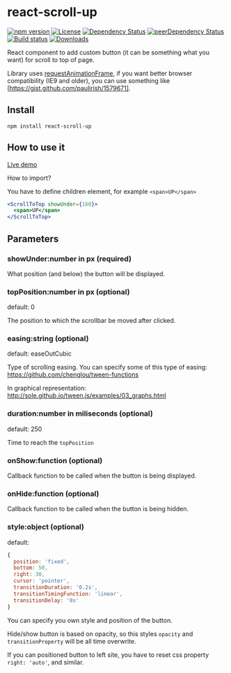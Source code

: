 # react-scroll-up
[![npm version](https://badge.fury.io/js/react-scroll-up.svg)](https://badge.fury.io/js/react-scroll-up)
[![License](https://img.shields.io/npm/l/react-scroll-up.svg)](https://github.com/milosjanda/react-scroll-up/blob/master/LICENSE)
[![Dependency Status](https://img.shields.io/david/milosjanda/react-scroll-up.svg)]()
[![peerDependency Status](https://img.shields.io/david/peer/milosjanda/react-scroll-up.svg)]()
[![Build status](https://travis-ci.org/milosjanda/react-scroll-up.svg?branch=master)](https://travis-ci.org/milosjanda/react-scroll-up)
[![Downloads](https://img.shields.io/npm/dm/react-scroll-up.svg)]()

React component to add custom button (it can be something what you want) for scroll to top of page.

Library uses [requestAnimationFrame](https://developer.mozilla.org/en-US/docs/Web/API/window/requestAnimationFrame),
if you want better browser compatibility (IE9 and older), you can use something like  [https://gist.github.com/paulirish/1579671].


## Install

```npm
npm install react-scroll-up
```

## How to use it

[Live demo](http://milosjanda.github.io/react-scroll-up/)

How to import? 

You have to define children element, for example `<span>UP</span>`

```jsx
<ScrollToTop showUnder={160}>
  <span>UP</span>
</ScrollToTop>
```

## Parameters

### showUnder:number in px (required) 

What position (and below) the button will be displayed.

### topPosition:number in px (optional)

default: 0

The position to which the scrollbar be moved after clicked.

### easing:string (optional)

default: easeOutCubic

Type of scrolling easing. You can specify some of this type of easing: https://github.com/chenglou/tween-functions

In graphical representation: http://sole.github.io/tween.js/examples/03_graphs.html

### duration:number in miliseconds (optional)

default: 250

Time to reach the `topPosition`

### onShow:function (optional)

Callback function to be called when the button is being displayed.

### onHide:function (optional)

Callback function to be called when the button is being hidden.

### style:object (optional)

default:  

```javascript
{
  position: 'fixed',
  bottom: 50,
  right: 30,
  cursor: 'pointer',
  transitionDuration: '0.2s',
  transitionTimingFunction: 'linear',
  transitionDelay: '0s'
}
```

You can specify you own style and position of the button.

Hide/show button is based on opacity, so this styles `opacity` and `transitionProperty` will be all time overwrite.

If you can positioned button to left site, you have to reset css property `right: 'auto'`, and similar.


